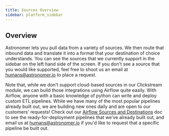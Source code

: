 ```yaml
---
title: Sources Overview
sidebar: platform_sidebar
---
```


## Overview

Astronomer lets you pull data from a variety of sources. We then route that inbound data and translate it into a format that your destination of choice understands. You can see the sources that we currently support in the sidebar on the left hand side of the screen. If you don't see a source that you would like supported, feel free to shoot us an email at humans@astronomer.io to place a request.

Note that, while we don't support cloud-based sources in our Clickstream module, we can build those integrations using Airflow quite easily. With Airflow, anyone with a basic knowledge of python can write and deploy custom ETL pipelines. While we have many of the most popular pipelines already built out, we are building new ones daily and are open to our customers' requests! Check out our [Airflow Sources and Destinations](https://docs.astronomer.io/v2/apache_airflow/sources-and-destinations.html) doc to see the ready-for-deployment pipelines that we've already built out, and email us at humans@astronomer.io if you'd like to request that a specific pipeline be built out.


